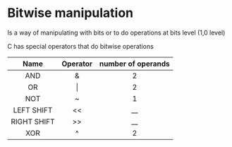 # Bitwise manipulation

Is a way of manipulating with bits or to do operations at bits level (1,0 level)

C has special operators that do bitwise operations

|Name | Operator | number of operands|
| :------: | :------: | :------: | 
| AND| & | 2|
| OR| \||2|
NOT|~| 1|
LEFT SHIFT|<<|__|
RIGHT SHIFT|>>|__|
XOR|^|2|


